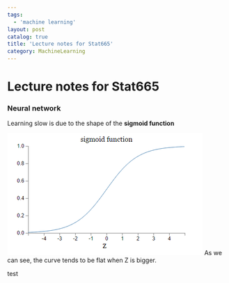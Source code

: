 ```yaml
---
tags:
  - 'machine learning'
layout: post
catalog: true
title: 'Lecture notes for Stat665'
category: MachineLearning
---
```


# Lecture notes for Stat665

### Neural network

Learning slow is due to the shape of the **sigmoid function**

[![sigmoid](/img/in-post/sigmoid.png "sigmoid")](/img/in-post/sigmoid.png "sigmoid")
As we can see, the curve tends to be flat when Z is bigger.

test
